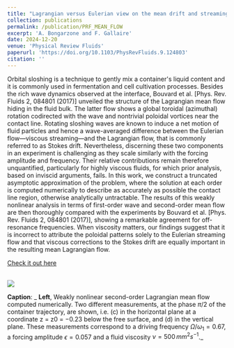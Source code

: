 ```yaml
---
title: "Lagrangian versus Eulerian view on the mean drift and streaming flows in orbital sloshing"
collection: publications
permalink: /publication/PRF_MEAN_FLOW
excerpt: 'A. Bongarzone and F. Gallaire'
date: 2024-12-20
venue: 'Physical Review Fluids'
paperurl: 'https://doi.org/10.1103/PhysRevFluids.9.124803'
citation: ''
---
```

Orbital sloshing is a technique to gently mix a container's liquid content and it is commonly used in fermentation and cell cultivation processes. Besides the rich wave dynamics observed at the interface, Bouvard et al. [Phys. Rev. Fluids 2, 084801 (2017)] unveiled the structure of the Lagrangian mean flow hiding in the fluid bulk. The latter flow shows a global toroidal (azimuthal) rotation codirected with the wave and nontrivial poloidal vortices near the contact line. Rotating sloshing waves are known to induce a net motion of fluid particles and hence a wave-averaged difference between the Eulerian flow—viscous streaming—and the Lagrangian flow, that is commonly referred to as Stokes drift. Nevertheless, discerning these two components in an experiment is challenging as they scale similarly with the forcing amplitude and frequency. Their relative contributions remain therefore unquantified, particularly for highly viscous fluids, for which prior analysis, based on inviscid arguments, fails. In this work, we construct a truncated asymptotic approximation of the problem, where the solution at each order is computed numerically to describe as accurately as possible the contact line region, otherwise analytically untractable. The results of this weakly nonlinear analysis in terms of first-order wave and second-order mean flow are then thoroughly compared with the experiments by Bouvard et al. [Phys. Rev. Fluids 2, 084801 (2017)], showing a remarkable agreement for off-resonance frequencies. When viscosity matters, our findings suggest that it is incorrect to attribute the poloidal patterns solely to the Eulerian streaming flow and that viscous corrections to the Stokes drift are equally important in the resulting mean Lagrangian flow.

[Check it out here](http://Alessandro-Bongarzone.github.io/files/PRF_MEAN_FLOW.pdf)

<br/><img src='/images/PRF_MEAN_FLOW_2024_GraphAbst.jpg'>

**Caption**: _ **Left**, Weakly nonlinear second-order Lagrangian mean flow computed numerically. Two different measurements, at the phase $\pi/2$ of the container trajectory, are shown, i.e. (c) in the horizontal plane at a coordinate z = z0 = −0.23 below the free surface, and (d) in the vertical plane. These measurements correspond to a driving frequency $\Omega/\omega_1 = 0.67$, a forcing amplitude $\epsilon = 0.057$ and a fluid viscosity $\nu = 500\, mm^2 s^{−1}$._


